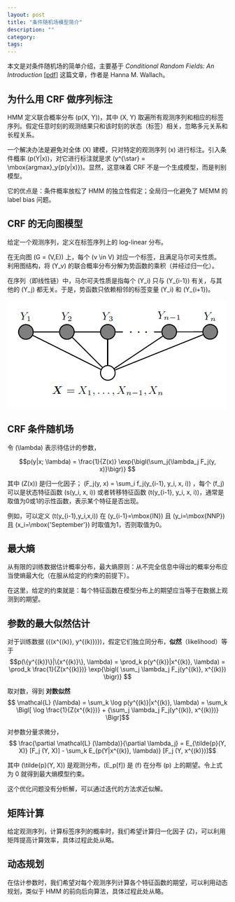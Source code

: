 ```yaml
---
layout: post
title: "条件随机场模型简介"
description: ""
category:
tags:
---
```


本文是对条件随机场的简单介绍，主要基于 *Conditional Random Fields: An Introduction* [[pdf](dirichlet.net/pdf/wallach04conditional.pdf)] 这篇文章，作者是 Hanna M. Wallach。


## 为什么用 CRF 做序列标注

HMM 定义联合概率分布 \(p(X, Y)\)，其中 \(X, Y\) 取遍所有观测序列和相应的标签序列。假定任意时刻的观测结果只和该时刻的状态（标签）相关，忽略多元关系和长程关系。

一个解决办法是避免对全体 \(X\) 建模，只对特定的观测序列 \(x\) 进行标注。引入条件概率 \(p(Y|x)\)，对它进行标注就是求 \(y^{\star} = \mbox{argmax}_y{p(y|x)}\)。显然，这意味着 CRF 不是一个生成模型，而是判别模型。

它的优点是：条件概率放松了 HMM 的独立性假定；全局归一化避免了 MEMM 的 label bias 问题。

## CRF 的无向图模型

给定一个观测序列，定义在标签序列上的 log-linear 分布。

在无向图 \(G = (V,E)\) 上，每个 \(v \in V\) 对应一个标签，且满足马尔可夫性质。
利用图结构，将 \(Y_v\) 的联合概率分布分解为势函数的乘积（并经过归一化）。

在序列（即线性链）中，马尔可夫性质是指每个 \(Y_i\) 只与 \(Y_{i-1}\) 有关，与其他的 \(Y_j\) 都无关。于是，势函数只依赖相邻的标签变量 \(Y_i\) 和 \(Y_{i+1}\)。

![crf](/assets/chain-CRF.png)

## CRF 条件随机场

令 \(\lambda\) 表示待估计的参数，

$$p(y|x; \lambda) = \frac{1}{Z(x)} \exp{\bigl(\sum_j{\lambda_j F_j(y, x)}\bigr)} $$

其中 \(Z(x)\) 是归一化因子； \(F_j(y, x) = \sum_i f_j(y_{i-1}, y_i, x, i)\) ，每个 \(f_j\) 可以是状态特征函数 \(s(y_i, x, i)\) 或者转移特征函数 \(t(y_{i-1}, y_i, x, i)\)，通常是取值为0或1的示性函数，表示某个特征是否出现。

例如，可以定义 \(t(y_{i-1},y_i,x,i)\) 在 \(y_{i-1}=\mbox{IN}\) 且 \(y_i=\mbox{NNP}\) 且 \(x_i=\mbox{'September'}\) 时取值为1，否则取值为0。

## 最大熵

从有限的训练数据估计概率分布，最大熵原则：从不完全信息中得出的概率分布应当使熵最大化（在服从给定的约束的前提下）。

在这里，给定的约束就是：每个特征函数在模型分布上的期望应当等于在数据上观测到的期望。


## 参数的最大似然估计

对于训练数据 \(\{(x^{(k)}, y^{(k)})\}\)，假定它们独立同分布，**似然**（likelihood）等于
$$p(\{y^{(k)}\}|\{x^{(k)}\}, \lambda)
= \prod_k p(y^{(k)}|x^{(k)}, \lambda)
= \prod_k \frac{1}{Z(x^{(k)})} \exp{\bigl( \sum_j \lambda_j F_j(y^{(k)}, x^{(k)}) \bigr)} $$

取对数，得到 **对数似然**
$$ \mathcal{L} (\lambda)
= \sum_k \log p(y^{(k)}|x^{(k)}, \lambda)
= \sum_k \Bigl[ \log \frac{1}{Z(x^{(k)})} + {\sum_j \lambda_j F_j(y^{(k)}, x^{(k)})} \Bigr]$$

对参数分量求微分，
$$ \frac{\partial \mathcal{L} (\lambda)}{\partial \lambda_j}
= E_{\tilde{p}(Y, X)} [F_j (Y, X)] - \sum_k E_{p(Y|x^{(k)}, \lambda)} [F_j (Y, x^{(k)})]$$

其中 \(\tilde{p}(Y, X)\) 是观测分布，\(E_p[f]\) 是 \(f\) 在分布 \(p\) 上的期望。令上式为 0 就得到最大熵模型约束。

这个优化问题没有分析解，可以通过迭代的方法求近似解。

## 矩阵计算

给定观测序列，计算标签序列的概率时，我们希望计算归一化因子 \(Z\)，可以利用矩阵提高计算效率，具体过程此处从略。


## 动态规划

在估计参数时，我们希望对每个观测序列计算各个特征函数的期望，可以利用动态规划，类似于 HMM 的前向后向算法，具体过程此处从略。
